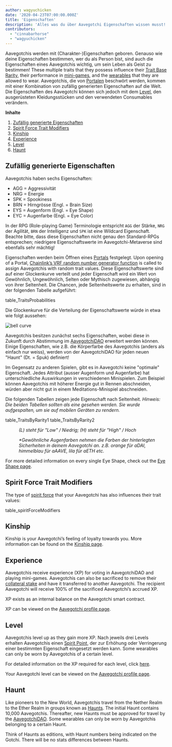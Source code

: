 ```yaml
---
author: wagyuchicken
date: '2020-04-23T07:00:00.000Z'
title: 'Eigenschaften'
description: 'Alles was du über Aavegotchi Eigenschaften wissen musst!'
contributors:
  - "cinnabarhorse"
  - "wagyuchicken"
---
```


Aavegotchis werden mit (Charakter-)Eigenschaften geboren. Genauso wie deine Eigenschaften bestimmen, wer du als Person bist, sind auch die Eigenschaften eines Aavegotchis wichtig, um sein Leben als Geist zu bestimmen! These multiple traits that they possess influence their [Trait Base Rarity](/rarity-farming#base-rarity-score), their performance in [mini-games](/minigames), and the [wearables](/wearables) that they are allowed to wear. Aavegotchis, die von [Portalen](/portale) beschwört werden, kommen mit einer Kombination von zufällig generierten Eigenschaften auf die Welt. Die Eigenschaften des Aavegotchi können sich jedoch mit dem <a href=#level>Level</a>, den ausgerüsteten Kleidungsstücken und den verwendeten Consumables verändern. 

<div class="contentsBox">

**Inhalte**

<ol>
<li><a href=#randomly-generated-traits>Zufällig generierte Eigenschaften </a></li>
<li><a href=#spirit-force-trait-modifiers>Spirit Force Trait Modifiers</a></li>
<li><a href=#kinship>Kinship</a></li>
<li><a href=#experience>Experience</a></li>
<li><a href=#level>Level</a></li>
<li><a href=#haunt>Haunt</a></li>
</ol>

</div>

## Zufällig generierte Eigenschaften
Aavegotchis haben sechs Eigenschaften:

* AGG = Aggressivität
* NRG = Energie
* SPK = Spookiness
* BRN = Hirngrösse (Engl. = Brain Size)
* EYS = Augenform (Engl. = Eye Shape)
* EYC = Augenfarbe (Engl. = Eye Color)

In der RPG (Role-playing Game) Terminologie entspricht `AGG` der Stärke, `NRG` der Agilität, `BRN` der Intelligenz und `SPK` ist eine Wildcard Eigenschaft. Beachte bitte, dass diese Eigenschaften nicht genau den Standard-RPGs entsprechen; niedrigere Eigenschaftswerte im Aavegotchi-Metaverse sind ebenfalls sehr mächtig!

Eigenschaften werden beim Öffnen eines [Portals](/portals) festgelegt. Upon opening of a Portal, [Chainlink’s VRF random number generator function](/glossary#chainlink-vrf) is called to assign Aavegotchis with random trait values. Diese Eigenschaftswerte sind auf einer Glockenkurve verteilt und jeder Eigenschaft wird ein Wert von Gewöhnlich, Ungewöhnlich, Selten oder Mythisch zugewiesen, abhängig von ihrer Seltenheit. Die Chancen, jede Seltenheitswerte zu erhalten, sind in der folgenden Tabelle aufgeführt:

table_TraitsProbabilities

Die Glockenkurve für die Verteilung der Eigenschaftswerte würde in etwa wie folgt aussehen:

<img class="bodyImage" src="/traits/bell_curve.png" alt = "bell curve" />

Aavegotchis besitzen zunächst sechs Eigenschaften, wobei diese in Zukunft durch Abstimmung im [AavegotchiDAO](/dao) erweitert werden können. Einige Eigenschaften, wie z.B. die Körperfarbe des Aavegotchis (anders als einfach nur weiss), werden von der AavegotchiDAO für jeden neuen "Haunt" (Dt. = Spuk) definiert!

Im Gegensatz zu anderen Spielen, gibt es in Aavegotchi keine "optimale" Eigenschaft. Jedes Attribut (ausser Augenform und Augenfarbe) hat unterschiedliche Auswirkungen in verschiedenen Minispielen. Zum Beispiel können Aavegotchis mit höherer Energie gut in Rennen abschneiden, würden aber nicht gut in einem Meditations-Minispiel abschneiden.

Die folgenden Tabellen zeigen jede Eigenschaft nach Seltenheit. *Hinweis: Die beiden Tabellen sollten als eine gesehen werden. Sie wurde aufgespalten, um sie auf mobilen Geräten zu rendern.*

table_TraitsByRarity1 table_TraitsByRarity2
<p style="margin-left: 3.0em"><i> (L) steht für "Low" / Niedrig; (H) steht für "High" / Hoch </i></p>
<p style="margin-left: 3.0em"><i> *Gewöhnliche Augenfarben nehmen die Farben der hinterlegten Sicherheiten in deinem Aavegotchi an. z.B. orange für aDAI, himmelblau für aAAVE, lila für aETH etc. </i></p>

For more detailed information on every single Eye Shape, check out the [Eye Shape page](/eye-shape).

## Spirit Force Trait Modifiers

The type of [spirit force](/spirit-force) that your Aavegotchi has also influences their trait values:

table_spiritForceModifiers

## Kinship
Kinship is your Aavegotchi’s feeling of loyalty towards you. More information can be found on the [Kinship page](/kinship).

## Experience
Aavegotchis receive experience (XP) for voting in AavegotchiDAO and playing mini-games. Aavegotchis can also be sacrificed to remove their [collateral stake](/atokens) and have it transferred to another Aavegotchi. The recipient Aavegotchi will receive 100% of the sacrificed Aavegotchi’s accrued XP.

XP exists as an internal balance on the Aavegotchi smart contract.

XP can be viewed on the [Aavegotchi profile page](/aavegotchi-profile).

## Level
Aavegotchis level up as they gain more XP. Nach jeweils drei Levels erhalten Aavegotchis einen [Spirit Point](/glossary#spirit-point), der zur Erhöhung oder Verringerung einer bestimmten Eigenschaft eingesetzt werden kann. Some wearables can only be worn by Aavegotchis of a certain level.

For detailed information on the XP required for each level, click [here](/xp).

Your Aavegotchi level can be viewed on the [Aavegotchi profile page](/aavegotchi-profile).

## Haunt
Like pioneers to the New World, Aavegotchis travel from the Nether Realm to the Ether Realm in groups known as [Haunts](/haunt). The initial Haunt contains 10,000 Aavegotchis. Thereafter, new Haunts must be approved for travel by the [AavegotchiDAO](/dao). Some wearables can only be worn by Aavegotchis belonging to a certain Haunt.

Think of Haunts as editions, with Haunt numbers being indicated on the Gotchi. There will be no stats differences between Haunts.